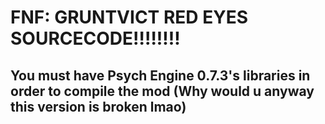 # FNF: GRUNTVICT RED EYES SOURCECODE‼️‼️‼️‼️
## You must have Psych Engine 0.7.3's libraries in order to compile the mod (Why would u anyway this version is broken lmao)
